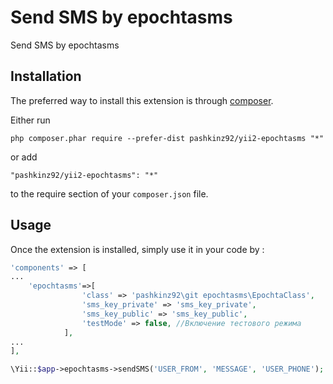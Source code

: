 Send SMS by epochtasms
======================
Send SMS by epochtasms

Installation
------------

The preferred way to install this extension is through [composer](http://getcomposer.org/download/).

Either run

```
php composer.phar require --prefer-dist pashkinz92/yii2-epochtasms "*"
```

or add

```
"pashkinz92/yii2-epochtasms": "*"
```

to the require section of your `composer.json` file.


Usage
-----

Once the extension is installed, simply use it in your code by  :

```php
'components' => [
...
    'epochtasms'=>[
                'class' => 'pashkinz92\git epochtasms\EpochtaClass',
                'sms_key_private' => 'sms_key_private',
                'sms_key_public' => 'sms_key_public',
                'testMode' => false, //Включение тестового режима
            ],
...
],
```

```php
\Yii::$app->epochtasms->sendSMS('USER_FROM', 'MESSAGE', 'USER_PHONE'); ```